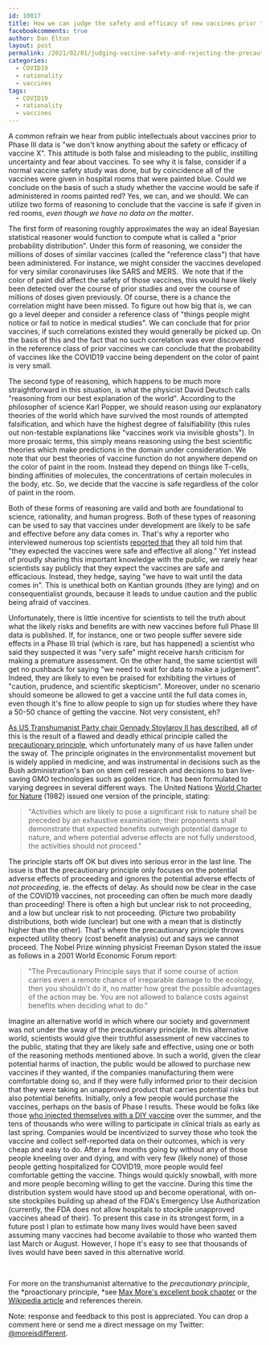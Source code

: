 ```yaml
---
id: 10017
title: How we can judge the safety and efficacy of new vaccines prior to Phase III data and why we must
facebookcomments: true
author: Dan Elton
layout: post
permalink: /2021/02/01/judging-vaccine-safety-and-rejecting-the-precautionary-principle
categories:
  - COVID19
  - rationality
  - vaccines
tags:
  - COVID19
  - rationality
  - vaccines
---
```


A common refrain we hear from public intellectuals about vaccines prior to Phase III data is "we don't know anything about the safety or efficacy of vaccine X". This attitude is both false and misleading to the public, instilling uncertainty and fear about vaccines. To see why it is false, consider if a normal vaccine safety study was done, but by coincidence all of the vaccines were given in hospital rooms that were painted blue. Could we conclude on the basis of such a study whether the vaccine would be safe if administered in rooms painted red? Yes, we can, and we should. We can utilize two forms of reasoning to conclude that the vaccine is safe if given in red rooms, *even though we have no data on the matter*.

The first form of reasoning roughly approximates the way an ideal Bayesian statistical reasoner would function to compute what is called a "prior probability distribution". Under this form of reasoning, we consider the millions of doses of similar vaccines (called the "reference class") that have been administered. For instance, we might consider the vaccines developed for very similar coronaviruses like SARS and MERS.  We note that if the color of paint did affect the safety of those vaccines, this would have likely been detected over the course of prior studies and over the course of millions of doses given previously. Of course, there is a chance the correlation might have been missed. To figure out how big that is, we can go a level deeper and consider a reference class of "things people might notice or fail to notice in medical studies". We can conclude that for prior vaccines, if such correlations existed they would generally be picked up. On the basis of this and the fact that no such correlation was ever discovered in the reference class of prior vaccines we can conclude that the probability of vaccines like the COVID19 vaccine being dependent on the color of paint is very small. 

The second type of reasoning, which happens to be much more straightforward in this situation, is what the physicist David Deutsch calls "reasoning from our best explanation of the world". According to the philosopher of science Karl Popper, we should reason using our explanatory theories of the world which have survived the most rounds of attempted falsification, and which have the highest degree of falsifiability (this rules out non-testable explanations like "vaccines work via invisible ghosts"). In more prosaic terms, this simply means reasoning using the best scientific theories which make predictions in the domain under consideration. We note that our best theories of vaccine function do not anywhere depend on the color of paint in the room. Instead they depend on things like T-cells, binding affinities of molecules, the concentrations of certain molecules in the body, etc. So, we decide that the vaccine is safe regardless of the color of paint in the room. 

Both of these forms of reasoning are valid and both are foundational to science, rationality, and human progress. Both of these types of reasoning can be used to say that vaccines under development are likely to be safe and effective before any data comes in. That's why a reporter who interviewed numerous top scientists [reported that](https://nymag.com/intelligencer/2020/12/moderna-covid-19-vaccine-design.html) they all told him that "they expected the vaccines were safe and effective all along." Yet instead of proudly sharing this important knowledge with the public, we rarely hear scientists say publicly that they expect the vaccines are safe and efficacious. Instead, they hedge, saying "we have to wait until the data comes in". This is unethical both on Kantian grounds (they are lying) and on consequentialist grounds, because it leads to undue caution and the public being afraid of vaccines. 

Unfortunately, there is little incentive for scientists to tell the truth about what the likely risks and benefits are with new vaccines before full Phase III data is published. If, for instance, one or two people suffer severe side effects in a Phase III trial (which is rare, but has happened) a scientist who said they suspected it was "very safe" might receive harsh criticism for making a premature assessment. On the other hand, the same scientist will get no pushback for saying "we need to wait for data to make a judgement". Indeed, they are likely to even be praised for exhibiting the virtues of "caution, prudence, and scientific skepticism". Moreover, under no scenario should someone be allowed to get a vaccine until the full data comes in, even though it's fine to allow people to sign up for studies where they have a 50-50 chance of getting the vaccine. Not very consistent, eh?

[As US Transhumanist Party chair Gennady Stoylarov II has described](https://transhumanist-party.org/2020/12/15/reject-precautionary-principle/), all of this is the result of a flawed and deadly ethical principle called the [precautionary principle](https://en.wikipedia.org/wiki/Precautionary_principle), which unfortunately many of us have fallen under the sway of. The principle originates in the environmentalist movement but is widely applied in medicine, and was instrumental in decisions such as the Bush administration's ban on stem cell research and decisions to ban live-saving GMO technologies such as golden rice. It has been formulated to varying degrees in several different ways. The United Nations [World Charter for Nature](https://sedac.ciesin.columbia.edu/entri/texts/world.charter.for.nature.1982.html) (1982) issued one version of the principle, stating: 

> "Activities which are likely to pose a significant risk to nature shall be preceded by an exhaustive examination; their proponents shall demonstrate that expected benefits outweigh potential damage to nature, and where potential adverse effects are not fully understood, the activities should not proceed."

The principle starts off OK but dives into serious error in the last line. The issue is that the precautionary principle only focuses on the potential adverse effects of proceeding and ignores the potential adverse effects of *not proceeding*, ie. the effects of delay. As should now be clear in the case of the COVID19 vaccines, not proceeding can often be much more deadly than proceeding! There is often a high but unclear risk to not proceeding, and a low but unclear risk to not proceeding. (Picture two probability distributions, both wide (unclear) but one with a mean that is distinctly higher than the other). That's where the precautionary principle throws expected utility theory (cost benefit analysis) out and says we cannot proceed. The Nobel Prize winning physicist Freeman Dyson stated the issue as follows in a 2001 World Economic Forum report:  

>"The Precautionary Principle says that if some course of action carries even a remote chance of irreparable damage to the ecology, then you shouldn't do it, no matter how great the possible advantages of the action may be. You are not allowed to balance costs against benefits when deciding what to do."

Imagine an alternative world in which where our society and government was not under the sway of the precautionary principle. In this alternative world, scientists would give their truthful assessment of new vaccines to the public, stating that they are likely safe and effective, using one or both of the reasoning methods mentioned above. In such a world, given the clear potential harms of inaction, the public would be allowed to purchase new vaccines if they wanted, if the companies manufacturing them were comfortable doing so, and if they were fully informed prior to their decision that they were taking an unapproved product that carries potential risks but also potential benefits. Initially, only a few people would purchase the vaccines, perhaps on the basis of Phase I results. These would be folks like those [who injected themselves with a DIY vaccine](https://www.technologyreview.com/2020/07/29/1005720/george-church-diy-coronavirus-vaccine/) over the summer, and the tens of thousands who were willing to participate in clinical trials as early as last spring. Companies would be incentivized to survey those who took the vaccine and collect self-reported data on their outcomes, which is very cheap and easy to do. After a few months going by without any of those people kneeling over and dying, and with very few (likely none) of those people getting hospitalized for COVID19, more people would feel comfortable getting the vaccine. Things would quickly snowball, with more and more people becoming willing to get the vaccine. During this time the distribution system would have stood up and become operational, with on-site stockpiles building up ahead of the FDA's Emergency Use Authorization (currently, the FDA does not allow hospitals to stockpile unapproved vaccines ahead of their). To present this case in its strongest form, in a future post I plan to estimate how many lives would have been saved assuming many vaccines had become available to those who wanted them last March or August. However, I hope it's easy to see that thousands of lives would have been saved in this alternative world.  

<br>

For more on the transhumanist alternative to the *precautionary principle*, the *proactionary principle, *see [Max More's excellent book chapter](https://onlinelibrary.wiley.com/doi/abs/10.1002/9781118555927.ch26) or the [Wikipedia article](https://en.wikipedia.org/wiki/Proactionary_principle) and references therein.

Note: response and feedback to this post is appreciated. You can drop a comment here or send me a direct message on my Twitter: [@moreisdifferent](https://twitter.com/moreisdifferent).
